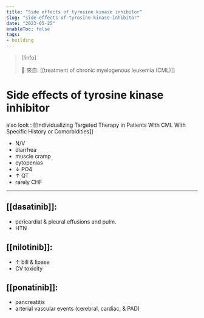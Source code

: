 ```yaml
---
title: "Side effects of tyrosine kinase inhibitor"
slug: "side-effects-of-tyrosine-kinase-inhibitor"
date: "2023-05-25"
enableToc: false
tags:
- building
---
```


> [!info]
>
> 🌱 來自: [[treatment of chronic myelogenous leukemia (CML)]]

# Side effects of tyrosine kinase inhibitor

also look : 
[[Individualizing Targeted Therapy in Patients With CML With Specific History or Comorbidities]]

* N/V
* diarrhea
* muscle cramp
* cytopenias
* ↓ PO4
* ↑ QT
* rarely CHF

---

## [[dasatinib]]:
* pericardial & pleural effusions and pulm.
* HTN

## [[nilotinib]]:

* ↑ bili & lipase
* CV toxicity

## [[ponatinib]]:

* pancreatitis
* arterial vascular events
	(cerebral, cardiac, & PAD)
